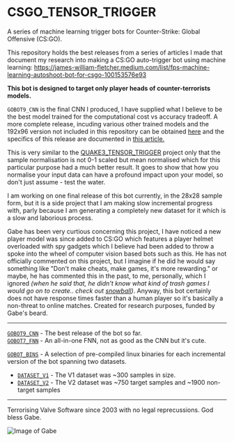 # CSGO_TENSOR_TRIGGER
A series of machine learning trigger bots for Counter-Strike: Global Offensive (CS:GO).

This repository holds the best releases from a series of articles I made that document my research into making a CS:GO auto-trigger bot using machine learning: https://james-william-fletcher.medium.com/list/fps-machine-learning-autoshoot-bot-for-csgo-100153576e93

**This bot is designed to target only player heads of counter-terrorists models.**

`GOBOT9_CNN` is the final CNN I produced, I have supplied what I believe to be the best model trained for the computational cost vs accuracy tradeoff. A more complete release, incuding various other trained models and the 192x96 version not included in this repository can be obtained [here](https://mega.nz/file/GvxXHCCB#yph08_eQ2jrb_ptXiKKJwXdcggfXPTILKMljBe31FI4) and the specifics of this release are documented in [this article.](https://james-william-fletcher.medium.com/creating-a-machine-learning-auto-shoot-bot-for-cs-go-part-6-af9589941ef3)

This is very similar to the [QUAKE3_TENSOR_TRIGGER](https://github.com/mrbid/QUAKE3_TENSOR_TRIGGER) project only that the sample normalisation is not 0-1 scaled but mean normalised which for this particular purpose had a much better result. It goes to show that how you normalise your input data can have a profound impact upon your model, so don't just assume - test the water.

I am working on one final release of this bot currently, in the 28x28 sample form, but it is a side project that I am making slow incremental progress with, parly because I am generating a completely new dataset for it which is a slow and laborious process.

Gabe has been very curtious concerning this project, I have noticed a new player model was since added to CS:GO which features a player helmet overloaded with spy gadgets which I believe had been added to throw a spoke into the wheel of computer vision based bots such as this. He has not officially commented on this project, but I imagine if he did he would say something like "Don't make cheats, make games, it's more rewarding." or maybe, he has commented this in the past, to me, personally, which I ignored _(when he said that, he didn't know what kind of trash games I would go on to create.. check out [snowball](https://github.com/mrbid/Snowball.mobi))_. Anyway, this bot certainly does not have response times faster than a human player so it's basically a non-threat to online matches. Created for research purposes, funded by Gabe's beard.

---

[`GOBOT9_CNN`](https://github.com/mrbid/CSGO_TENSOR_TRIGGER/tree/main/GOBOT9_CNN) - The best release of the bot so far.<br>
[`GOBOT7_FNN`](https://github.com/mrbid/CSGO_TENSOR_TRIGGER/blob/main/gobot7_fnn.c) - An all-in-one FNN, not as good as the CNN but it's cute.<br>

[`GOBOT_BINS`](https://github.com/mrbid/CSGO_TENSOR_TRIGGER/tree/main/GOBOT_BINS) - A selection of pre-compiled linux binaries for each incremental version of the bot spanning two datasets.<br>
- [`DATASET_V1`](https://github.com/mrbid/CSGO_TENSOR_TRIGGER/tree/main/GOBOT_BINS/DATASET_V1) - The V1 dataset was ~300 samples in size.<br>
- [`DATASET_V2`](https://github.com/mrbid/CSGO_TENSOR_TRIGGER/tree/main/GOBOT_BINS/DATASET_V2) - The V2 dataset was ~750 target samples and ~1900 non-target samples

---

Terrorising Valve Software since 2003 with no legal reprecussions. God bless Gabe.

![Image of Gabe](https://static.wikia.nocookie.net/mlg-parody/images/3/39/Gabe_newell_meme-580x334.jpg/revision/latest/scale-to-width-down/580?cb=20190811113643)
